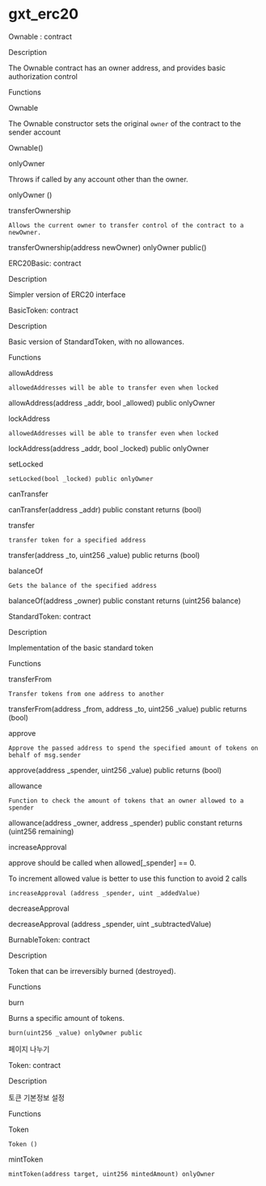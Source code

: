 # gxt_erc20

Ownable : contract 

  

  

Description 

 

The Ownable contract has an owner address, and provides basic authorization control 

  

Functions 

 

Ownable 

The Ownable constructor sets the original `owner` of the contract to the sender account 

Ownable() 

  

 onlyOwner  

Throws if called by any account other than the owner. 

onlyOwner () 

   

 transferOwnership 

 	Allows the current owner to transfer control of the contract to a newOwner. 

 transferOwnership(address newOwner) onlyOwner public() 

  

  

  

  

 

 

  

ERC20Basic: contract 

  

  

Description 

 Simpler version of ERC20 interface 

  

 

  

BasicToken: contract 

 

  

Description 

 

Basic version of StandardToken, with no allowances. 

  

 

Functions 

 

allowAddress 

 	allowedAddresses will be able to transfer even when locked 

allowAddress(address _addr, bool _allowed) public onlyOwner 

  

 lockAddress 

 	allowedAddresses will be able to transfer even when locked 

lockAddress(address _addr, bool _locked) public onlyOwner 

  

 setLocked 

  	setLocked(bool _locked) public onlyOwner 

  

  canTransfer 

canTransfer(address _addr) public constant returns (bool) 

  

  

transfer 

 	transfer token for a specified address 

transfer(address _to, uint256 _value) public returns (bool) 

  

balanceOf 

 	Gets the balance of the specified address 

balanceOf(address _owner) public constant returns (uint256 balance) 

  

  

 

 

StandardToken: contract 

 

  

Description 

 

Implementation of the basic standard token 

  

Functions 

  

transferFrom 

 	Transfer tokens from one address to another 

transferFrom(address _from, address _to, uint256 _value) public returns (bool) 

 

  

 approve 

 	Approve the passed address to spend the specified amount of tokens on behalf of msg.sender 

approve(address _spender, uint256 _value) public returns (bool) 

 

 

allowance 

 	Function to check the amount of tokens that an owner allowed to a spender 

allowance(address _owner, address _spender) public constant returns (uint256 remaining) 

 

increaseApproval 

approve should be called when allowed[_spender] == 0.  

To increment allowed value is better to use this function to avoid 2 calls 

 	increaseApproval (address _spender, uint _addedValue) 

 

decreaseApproval 

decreaseApproval (address _spender, uint _subtractedValue) 

 

 

 

BurnableToken: contract 

  

Description 

 

Token that can be irreversibly burned (destroyed). 

  

Functions 

 

burn 

Burns a specific amount of tokens. 

 	burn(uint256 _value) onlyOwner public 

 

 

 

 

 

 

 

 

 

 

 

페이지 나누기
 

Token: contract 

  

Description 

토큰 기본정보 설정 

  

Functions 

 

Token 

 	Token () 

 

mintToken 

 	mintToken(address target, uint256 mintedAmount) onlyOwner 

 

 

